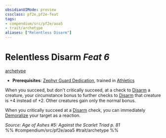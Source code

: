 ```yaml
---
obsidianUIMode: preview
cssclass: pf2e,pf2e-feat
tags:
- compendium/src/pf2e/aoa5
- trait/archetype
aliases: ["Relentless Disarm"]
---
```

# Relentless Disarm  *Feat 6*  
[archetype](/rules/traits/archetype.md)  

- **Prerequisites**: [Zephyr Guard Dedication](/compendium/feats/zephyr-guard-dedication-aoa5.md), trained in [Athletics](/compendium/skills.md#Athletics)

When you succeed, but don't critically succeed, at a check to [Disarm](/rules/actions/disarm.md) a creature, your circumstance bonus to further checks to [Disarm](/rules/actions/disarm.md) that creature is +4 instead of +2. Other creatures gain only the normal bonus.

When you critically succeed at a [Disarm](/rules/actions/disarm.md) check, you can immediately [Demoralize](/rules/actions/demoralize.md) your target as a reaction.

*Source: Age of Ashes #5: Against the Scarlet Triad p. 81*  
%% #compendium/src/pf2e/aoa5 #trait/archetype %%